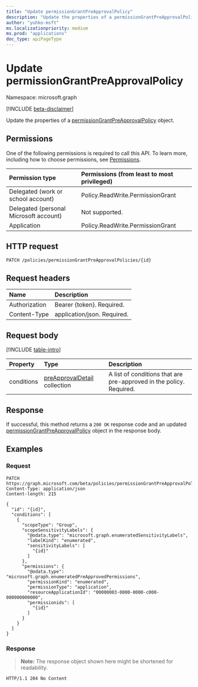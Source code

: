 ```yaml
---
title: "Update permissionGrantPreApprovalPolicy"
description: "Update the properties of a permissionGrantPreApprovalPolicy object."
author: "yuhko-msft"
ms.localizationpriority: medium
ms.prod: "applications"
doc_type: apiPageType
---
```


# Update permissionGrantPreApprovalPolicy
Namespace: microsoft.graph

[!INCLUDE [beta-disclaimer](../../includes/beta-disclaimer.md)]

Update the properties of a [permissionGrantPreApprovalPolicy](../resources/permissiongrantpreapprovalpolicy.md) object.

## Permissions
One of the following permissions is required to call this API. To learn more, including how to choose permissions, see [Permissions](/graph/permissions-reference).

|Permission type|Permissions (from least to most privileged)|
|:---|:---|
|Delegated (work or school account)|Policy.ReadWrite.PermissionGrant|
|Delegated (personal Microsoft account)|Not supported.|
|Application|Policy.ReadWrite.PermissionGrant|

## HTTP request

<!-- {
  "blockType": "ignored"
}
-->
``` http
PATCH /policies/permissionGrantPreApprovalPolicies/{id}
```

## Request headers
|Name|Description|
|:---|:---|
|Authorization|Bearer {token}. Required.|
|Content-Type|application/json. Required.|

## Request body
[!INCLUDE [table-intro](../../includes/update-property-table-intro.md)]


|Property|Type|Description|
|:---|:---|:---|
|conditions|[preApprovalDetail](../resources/preapprovaldetail.md) collection| A list of conditions that are pre-approved in the policy.	Required.|



## Response

If successful, this method returns a `200 OK` response code and an updated [permissionGrantPreApprovalPolicy](../resources/permissiongrantpreapprovalpolicy.md) object in the response body.

## Examples

### Request
<!-- {
  "blockType": "request",
  "name": "update_permissiongrantpreapprovalpolicy"
}
-->
``` http
PATCH https://graph.microsoft.com/beta/policies/permissionGrantPreApprovalPolicies/{id}
Content-Type: application/json
Content-length: 215

{
  "id": "{id}",
  "conditions": [
    {
      "scopeType": "Group",
      "scopeSensitivityLabels": {
        "@odata.type": "microsoft.graph.enumeratedSensitivityLabels",
        "labelKind": "enumerated",
        "sensitivityLabels": [
          "{id}"
        ]
      },
      "permissions": {
        "@odata.type": "microsoft.graph.enumeratedPreApprovedPermissions",
        "permissionKind": "enumerated",
        "permissionType": "application",
        "resourceApplicationId": "00000003-0000-0000-c000-000000000000",
        "permissionids": [
          "{id}"
        ]
      }
    }
  ]
}
```


### Response
>**Note:** The response object shown here might be shortened for readability.
<!-- {
  "blockType": "response",
  "truncated": true
}
-->
``` http
HTTP/1.1 204 No Content
```

